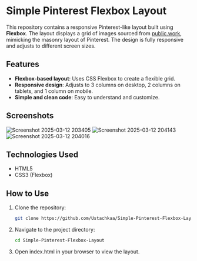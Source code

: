 # Simple Pinterest Flexbox Layout

This repository contains a responsive Pinterest-like layout built using **Flexbox**. The layout displays a grid of images sourced from [public.work](https://public.work), mimicking the masonry layout of Pinterest. The design is fully responsive and adjusts to different screen sizes.

## Features
- **Flexbox-based layout**: Uses CSS Flexbox to create a flexible grid.
- **Responsive design**: Adjusts to 3 columns on desktop, 2 columns on tablets, and 1 column on mobile.
- **Simple and clean code**: Easy to understand and customize.

## Screenshots
![Screenshot 2025-03-12 203405](https://github.com/user-attachments/assets/011e51c9-dcfa-47ae-97ab-71a136669f09)
![Screenshot 2025-03-12 204143](https://github.com/user-attachments/assets/2a84186d-fb91-4cac-a6d2-be8d6b5b4463)
![Screenshot 2025-03-12 204016](https://github.com/user-attachments/assets/4e04c048-3011-40e8-b4ee-b8c0802ae7eb)

## Technologies Used
- HTML5
- CSS3 (Flexbox)

## How to Use
1. Clone the repository:
   ```bash
   git clone https://github.com/Ustachkaa/Simple-Pinterest-Flexbox-Layout.git
2. Navigate to the project directory:
   ```bash
   cd Simple-Pinterest-Flexbox-Layout
3. Open index.html in your browser to view the layout.
